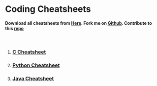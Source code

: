 # Coding Cheatsheets

#### Download all cheatsheets from [Here](). Fork me on [Github](). Contribute to this [repo]()

<br>

1. ### [C Cheatsheet]()
2. ### [Python Cheatsheet]()
3. ### [Java Cheatsheet]()
<!-- 4. ### [C# Cheatsheet]() -->

